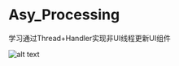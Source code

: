 # Asy_Processing
学习通过Thread+Handler实现非UI线程更新UI组件

![alt text](http://images.cnblogs.com/cnblogs_com/boy1025/689108/o_ASY_PROCESSING.gif "Title")
